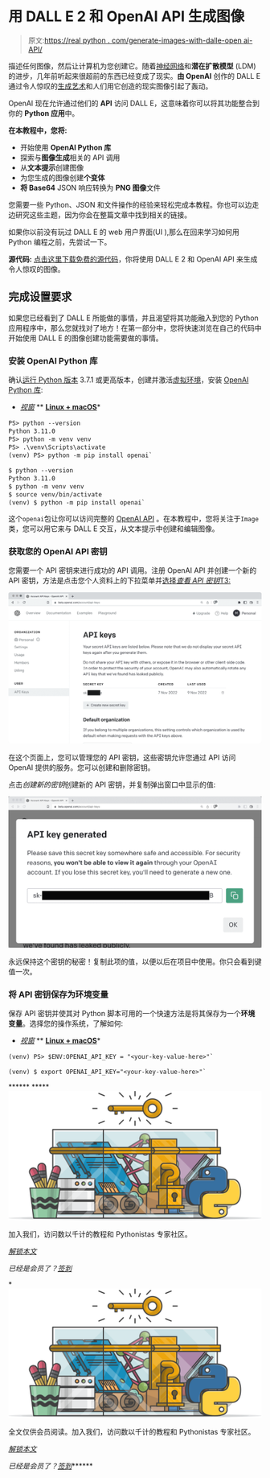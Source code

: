 # 用 DALL E 2 和 OpenAI API 生成图像

> 原文:[https://real python . com/generate-images-with-dalle-open ai-API/](https://realpython.com/generate-images-with-dalle-openai-api/)

描述任何图像，然后让计算机为您创建它。随着[神经网络](https://realpython.com/python-ai-neural-network/)和**潜在扩散模型** (LDM)的进步，几年前听起来很超前的东西已经变成了现实。**由 OpenAI** 创作的 DALL E 通过令人惊叹的[生成艺术](https://en.wikipedia.org/wiki/Generative_art)和人们用它创造的现实图像引起了轰动。

OpenAI 现在允许通过他们的 **API** 访问 DALL E，这意味着你可以将其功能整合到你的 **Python 应用**中。

**在本教程中，您将:**

*   开始使用 **OpenAI Python 库**
*   探索与**图像生成**相关的 API 调用
*   从**文本提示**创建图像
*   为您生成的图像创建**个变体**
*   **将 Base64** JSON 响应转换为 **PNG 图像**文件

您需要一些 Python、JSON 和文件操作的经验来轻松完成本教程。你也可以边走边研究这些主题，因为你会在整篇文章中找到相关的链接。

如果你以前没有玩过 DALL E 的 web 用户界面(UI ),那么在回来学习如何用 Python 编程之前，先尝试一下。

**源代码:** [点击这里下载免费的源代码](https://realpython.com/bonus/generate-images-with-dalle-openai-api-code/)，你将使用 DALL E 2 和 OpenAI API 来生成令人惊叹的图像。

## 完成设置要求

如果您已经看到了 DALL E 所能做的事情，并且渴望将其功能融入到您的 Python 应用程序中，那么您就找对了地方！在第一部分中，您将快速浏览在自己的代码中开始使用 DALL E 的图像创建功能需要做的事情。

### 安装 OpenAI Python 库

确认[运行 Python 版本](https://realpython.com/intro-to-pyenv/#specifying-your-python-version) 3.7.1 或更高版本，创建并激活[虚拟环境](https://realpython.com/python-virtual-environments-a-primer/)，安装 [OpenAI Python 库](https://github.com/openai/openai-python):

*   [*视窗*](#windows-1)
**   [**Linux + macOS**](#linux-macos-1)*

```
PS> python --version
Python 3.11.0
PS> python -m venv venv
PS> .\venv\Scripts\activate
(venv) PS> python -m pip install openai` 
```

```
$ python --version
Python 3.11.0
$ python -m venv venv
$ source venv/bin/activate
(venv) $ python -m pip install openai` 
```

这个`openai`包让你可以访问完整的 [OpenAI API](https://beta.openai.com/docs/api-reference?lang=python) 。在本教程中，您将关注于`Image`类，您可以用它来与 DALL E 交互，从文本提示中创建和编辑图像。

### 获取您的 OpenAI API 密钥

您需要一个 API 密钥来进行成功的 API 调用。注册 OpenAI API 并创建一个新的 API 密钥，方法是点击您个人资料上的下拉菜单并[选择*查看 API 密钥*T3:](https://beta.openai.com/account/api-keys)

[![API key page in the OpenAI web UI profile window](img/a345cdd21cb3a46b26f55825f1d69e38.png)](https://files.realpython.com/media/openai-api-key-page.5aa1e51f6ba2.png)

在这个页面上，您可以管理您的 API 密钥，这些密钥允许您通过 API 访问 OpenAI 提供的服务。您可以创建和删除密钥。

点击*创建新的密钥*创建新的 API 密钥，并复制弹出窗口中显示的值:

[![Pop up window displaying the generated secret API key](img/7e94d1cf3fd4bcbd49daaadcbb942178.png)](https://files.realpython.com/media/openai-secret-key-generated.8da038285fed.png)

永远保持这个密钥的秘密！复制此项的值，以便以后在项目中使用。你只会看到键值一次。

### 将 API 密钥保存为环境变量

保存 API 密钥并使其对 Python 脚本可用的一个快速方法是将其保存为一个**环境变量**。选择您的操作系统，了解如何:

*   [*视窗*](#windows-2)
**   [**Linux + macOS**](#linux-macos-2)*

```
(venv) PS> $ENV:OPENAI_API_KEY = "<your-key-value-here>"` 
```

```
(venv) $ export OPENAI_API_KEY="<your-key-value-here>"` 
```
******  *****![](img/ffcd460964ede470a1b18d280ef88bda.png)

加入我们，访问数以千计的教程和 Pythonistas 专家社区。

[*解锁本文*](/account/join/?utm_source=rp_article_preview&utm_content=generate-images-with-dalle-openai-api)

*已经是会员了？[签到](/account/login/)*

 *![](img/ffcd460964ede470a1b18d280ef88bda.png)

全文仅供会员阅读。加入我们，访问数以千计的教程和 Pythonistas 专家社区。

[*解锁本文*](/account/join/?utm_source=rp_article_preview&utm_content=generate-images-with-dalle-openai-api)

*已经是会员了？[签到](/account/login/)*******